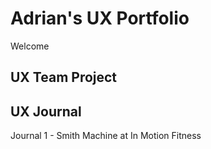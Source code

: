 # Adrian's UX Portfolio
Welcome

## UX Team Project

## UX Journal
Journal 1 - Smith Machine at In Motion Fitness

